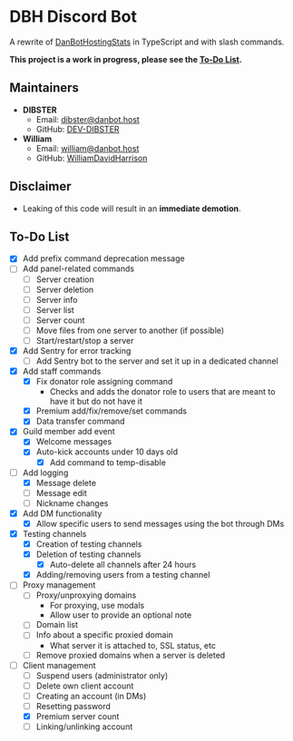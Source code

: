 # DBH Discord Bot
A rewrite of [DanBotHostingStats](https://github.com/DanBot-Hosting/DanBotHostingStats) in TypeScript and with slash commands.

**This project is a work in progress, please see the [To-Do List](#to-do-list).**

## Maintainers
- **DIBSTER**
  - Email: dibster@danbot.host
  - GitHub: [DEV-DIBSTER](https://github.com/DEV-DIBSTER)
- **William**
  - Email: william@danbot.host
  - GitHub: [WilliamDavidHarrison](https://github.com/WilliamDavidHarrison)

## Disclaimer
- Leaking of this code will result in an **immediate demotion**.

## To-Do List
- [x] Add prefix command deprecation message
- [ ] Add panel-related commands
  - [ ] Server creation
  - [ ] Server deletion
  - [ ] Server info
  - [ ] Server list
  - [ ] Server count
  - [ ] Move files from one server to another (if possible)
  - [ ] Start/restart/stop a server
- [x] Add Sentry for error tracking
  - [ ] Add Sentry bot to the server and set it up in a dedicated channel
- [x] Add staff commands
  - [x] Fix donator role assigning command
    - Checks and adds the donator role to users that are meant to have it but do not have it
  - [x] Premium add/fix/remove/set commands
  - [x] Data transfer command
- [x] Guild member add event
  - [x] Welcome messages
  - [x] Auto-kick accounts under 10 days old
    - [x] Add command to temp-disable
- [ ] Add logging
  - [x] Message delete
  - [ ] Message edit
  - [ ] Nickname changes
- [x] Add DM functionality
  - [x] Allow specific users to send messages using the bot through DMs
- [x] Testing channels
  - [x] Creation of testing channels
  - [x] Deletion of testing channels
    - [x] Auto-delete all channels after 24 hours
  - [x] Adding/removing users from a testing channel
- [ ] Proxy management
  - [ ] Proxy/unproxying domains
    - For proxying, use modals
    - Allow user to provide an optional note
  - [ ] Domain list
  - [ ] Info about a specific proxied domain
    - What server it is attached to, SSL status, etc
  - [ ] Remove proxied domains when a server is deleted
- [ ] Client management
  - [ ] Suspend users (administrator only)
  - [ ] Delete own client account
  - [ ] Creating an account (in DMs)
  - [ ] Resetting password
  - [x] Premium server count
  - [ ] Linking/unlinking account
